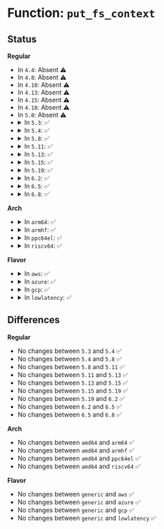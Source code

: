 # Function: <code>put_fs_context</code>

## Status
<b>Regular</b>
<ul>
<li>
In <code>4.4</code>: Absent ⚠️
</li>
<li>
In <code>4.8</code>: Absent ⚠️
</li>
<li>
In <code>4.10</code>: Absent ⚠️
</li>
<li>
In <code>4.13</code>: Absent ⚠️
</li>
<li>
In <code>4.15</code>: Absent ⚠️
</li>
<li>
In <code>4.18</code>: Absent ⚠️
</li>
<li>
In <code>5.0</code>: Absent ⚠️
</li>
<li>
<details>
<summary>In <code>5.3</code>: ✅</summary>

```c
void put_fs_context(struct fs_context *fc);
```

**Collision:** Unique Global

**Inline:** No

**Transformation:** False

**Instances:**

```
In fs/fs_context.c (ffffffff8130a4b0)
Location: fs/fs_context.c:491
Inline: False
Direct callers:
  - fs/super.c:mount_single
  - fs/super.c:do_emergency_remount_callback
  - fs/namespace.c:do_mount
  - fs/namespace.c:do_mount
  - fs/namespace.c:ksys_umount
  - fs/fs_context.c:vfs_dup_fs_context
  - fs/fs_context.c:alloc_fs_context
  - fs/fsopen.c:__ia32_sys_fspick
  - fs/fsopen.c:__ia32_sys_fspick
  - fs/fsopen.c:__x64_sys_fspick
  - fs/fsopen.c:__x64_sys_fspick
  - fs/fsopen.c:__ia32_sys_fsopen
  - fs/fsopen.c:__ia32_sys_fsopen
  - fs/fsopen.c:__x64_sys_fsopen
  - fs/fsopen.c:__x64_sys_fsopen
  - fs/fsopen.c:fscontext_release
  - fs/proc/root.c:pid_ns_prepare_proc
  - fs/hugetlbfs/inode.c:init_hugetlbfs_fs
  - ipc/mqueue.c:mq_create_mount
```
**Symbols:**

```
ffffffff8130a4b0-ffffffff8130a5e9: put_fs_context (STB_GLOBAL)
```
</details>
</li>
<li>
<details>
<summary>In <code>5.4</code>: ✅</summary>

```c
void put_fs_context(struct fs_context *fc);
```

**Collision:** Unique Global

**Inline:** No

**Transformation:** False

**Instances:**

```
In fs/fs_context.c (ffffffff8131d480)
Location: fs/fs_context.c:489
Inline: False
Direct callers:
  - fs/super.c:mount_single
  - fs/super.c:do_emergency_remount_callback
  - fs/namespace.c:do_mount
  - fs/namespace.c:do_mount
  - fs/namespace.c:ksys_umount
  - fs/fs_context.c:vfs_dup_fs_context
  - fs/fs_context.c:alloc_fs_context
  - fs/fsopen.c:__ia32_sys_fspick
  - fs/fsopen.c:__ia32_sys_fspick
  - fs/fsopen.c:__x64_sys_fspick
  - fs/fsopen.c:__x64_sys_fspick
  - fs/fsopen.c:__ia32_sys_fsopen
  - fs/fsopen.c:__ia32_sys_fsopen
  - fs/fsopen.c:__x64_sys_fsopen
  - fs/fsopen.c:__x64_sys_fsopen
  - fs/fsopen.c:fscontext_release
  - fs/proc/root.c:pid_ns_prepare_proc
  - fs/hugetlbfs/inode.c:mount_one_hugetlbfs
  - ipc/mqueue.c:mq_create_mount
```
**Symbols:**

```
ffffffff8131d480-ffffffff8131d5a8: put_fs_context (STB_GLOBAL)
```
</details>
</li>
<li>
<details>
<summary>In <code>5.8</code>: ✅</summary>

```c
void put_fs_context(struct fs_context *fc);
```

**Collision:** Unique Global

**Inline:** No

**Transformation:** False

**Instances:**

```
In fs/fs_context.c (ffffffff813574f0)
Location: fs/fs_context.c:434
Inline: False
Direct callers:
  - fs/super.c:mount_single
  - fs/super.c:do_emergency_remount_callback
  - fs/namespace.c:do_new_mount
  - fs/namespace.c:do_umount
  - fs/fs_context.c:vfs_dup_fs_context
  - fs/fs_context.c:alloc_fs_context
  - fs/fsopen.c:__do_sys_fspick
  - fs/fsopen.c:__do_sys_fspick
  - fs/fsopen.c:__ia32_sys_fsopen
  - fs/fsopen.c:__ia32_sys_fsopen
  - fs/fsopen.c:__x64_sys_fsopen
  - fs/fsopen.c:__x64_sys_fsopen
  - fs/fsopen.c:fscontext_release
  - fs/hugetlbfs/inode.c:mount_one_hugetlbfs
  - ipc/mqueue.c:mq_init_ns
```
**Symbols:**

```
ffffffff813574f0-ffffffff81357654: put_fs_context (STB_GLOBAL)
```
</details>
</li>
<li>
<details>
<summary>In <code>5.11</code>: ✅</summary>

```c
void put_fs_context(struct fs_context *fc);
```

**Collision:** Unique Global

**Inline:** No

**Transformation:** False

**Instances:**

```
In fs/fs_context.c (ffffffff81363ea0)
Location: fs/fs_context.c:434
Inline: False
Direct callers:
  - fs/super.c:mount_single
  - fs/super.c:do_emergency_remount_callback
  - fs/namespace.c:do_new_mount
  - fs/namespace.c:do_umount
  - fs/fs_context.c:vfs_dup_fs_context
  - fs/fs_context.c:alloc_fs_context
  - fs/fsopen.c:__do_sys_fspick
  - fs/fsopen.c:__do_sys_fspick
  - fs/fsopen.c:__ia32_sys_fsopen
  - fs/fsopen.c:__ia32_sys_fsopen
  - fs/fsopen.c:__x64_sys_fsopen
  - fs/fsopen.c:__x64_sys_fsopen
  - fs/fsopen.c:fscontext_release
  - fs/hugetlbfs/inode.c:mount_one_hugetlbfs
  - fs/fuse/dir.c:fuse_dentry_automount
  - fs/fuse/dir.c:fuse_dentry_automount
  - ipc/mqueue.c:mq_init_ns
```
**Symbols:**

```
ffffffff81363ea0-ffffffff8136403f: put_fs_context (STB_GLOBAL)
```
</details>
</li>
<li>
<details>
<summary>In <code>5.13</code>: ✅</summary>

```c
void put_fs_context(struct fs_context *fc);
```

**Collision:** Unique Global

**Inline:** No

**Transformation:** False

**Instances:**

```
In fs/fs_context.c (ffffffff8136a920)
Location: fs/fs_context.c:434
Inline: False
Direct callers:
  - fs/super.c:mount_single
  - fs/super.c:do_emergency_remount_callback
  - fs/namespace.c:path_mount
  - fs/namespace.c:do_new_mount
  - fs/namespace.c:do_umount
  - fs/fs_context.c:vfs_dup_fs_context
  - fs/fs_context.c:alloc_fs_context
  - fs/fsopen.c:__do_sys_fspick
  - fs/fsopen.c:__do_sys_fspick
  - fs/fsopen.c:__ia32_sys_fsopen
  - fs/fsopen.c:__ia32_sys_fsopen
  - fs/fsopen.c:__x64_sys_fsopen
  - fs/fsopen.c:__x64_sys_fsopen
  - fs/fsopen.c:fscontext_release
  - fs/hugetlbfs/inode.c:mount_one_hugetlbfs
  - fs/fuse/dir.c:fuse_dentry_automount
  - fs/fuse/dir.c:fuse_dentry_automount
  - ipc/mqueue.c:mq_init_ns
```
**Symbols:**

```
ffffffff8136a920-ffffffff8136aabf: put_fs_context (STB_GLOBAL)
```
</details>
</li>
<li>
<details>
<summary>In <code>5.15</code>: ✅</summary>

```c
void put_fs_context(struct fs_context *fc);
```

**Collision:** Unique Global

**Inline:** No

**Transformation:** False

**Instances:**

```
In fs/fs_context.c (ffffffff813b95e0)
Location: fs/fs_context.c:457
Inline: False
Direct callers:
  - fs/super.c:mount_single
  - fs/super.c:do_emergency_remount_callback
  - fs/namespace.c:path_mount
  - fs/namespace.c:do_new_mount
  - fs/namespace.c:do_umount
  - fs/fs_context.c:vfs_dup_fs_context
  - fs/fs_context.c:alloc_fs_context
  - fs/fsopen.c:__do_sys_fspick
  - fs/fsopen.c:__do_sys_fspick
  - fs/fsopen.c:__ia32_sys_fsopen
  - fs/fsopen.c:__ia32_sys_fsopen
  - fs/fsopen.c:__x64_sys_fsopen
  - fs/fsopen.c:__x64_sys_fsopen
  - fs/fsopen.c:fscontext_release
  - fs/hugetlbfs/inode.c:mount_one_hugetlbfs
  - fs/fuse/dir.c:fuse_dentry_automount
  - ipc/mqueue.c:mq_init_ns
```
**Symbols:**

```
ffffffff813b95e0-ffffffff813b977f: put_fs_context (STB_GLOBAL)
```
</details>
</li>
<li>
<details>
<summary>In <code>5.19</code>: ✅</summary>

```c
void put_fs_context(struct fs_context *fc);
```

**Collision:** Unique Global

**Inline:** No

**Transformation:** False

**Instances:**

```
In fs/fs_context.c (ffffffff8143f040)
Location: fs/fs_context.c:457
Inline: False
Direct callers:
  - fs/super.c:mount_single
  - fs/super.c:mount_single
  - fs/super.c:do_emergency_remount_callback
  - fs/namespace.c:path_mount
  - fs/namespace.c:do_new_mount
  - fs/namespace.c:do_umount
  - fs/fs_context.c:vfs_dup_fs_context
  - fs/fs_context.c:alloc_fs_context
  - fs/fsopen.c:__ia32_sys_fspick
  - fs/fsopen.c:__ia32_sys_fspick
  - fs/fsopen.c:__x64_sys_fspick
  - fs/fsopen.c:__x64_sys_fspick
  - fs/fsopen.c:__ia32_sys_fsopen
  - fs/fsopen.c:__ia32_sys_fsopen
  - fs/fsopen.c:__x64_sys_fsopen
  - fs/fsopen.c:__x64_sys_fsopen
  - fs/fsopen.c:fscontext_release
  - fs/hugetlbfs/inode.c:mount_one_hugetlbfs
  - fs/fuse/dir.c:fuse_dentry_automount
  - ipc/mqueue.c:mq_init_ns
```
**Symbols:**

```
ffffffff8143f040-ffffffff8143f1e1: put_fs_context (STB_GLOBAL)
```
</details>
</li>
<li>
<details>
<summary>In <code>6.2</code>: ✅</summary>

```c
void put_fs_context(struct fs_context *fc);
```

**Collision:** Unique Global

**Inline:** No

**Transformation:** False

**Instances:**

```
In fs/fs_context.c (ffffffff814cdcc0)
Location: fs/fs_context.c:457
Inline: False
Direct callers:
  - fs/super.c:mount_single
  - fs/super.c:mount_single
  - fs/super.c:do_emergency_remount_callback
  - fs/namespace.c:path_mount
  - fs/namespace.c:do_new_mount
  - fs/namespace.c:do_umount
  - fs/fs_context.c:alloc_fs_context
  - fs/fsopen.c:__ia32_sys_fspick
  - fs/fsopen.c:__ia32_sys_fspick
  - fs/fsopen.c:__x64_sys_fspick
  - fs/fsopen.c:__x64_sys_fspick
  - fs/fsopen.c:__ia32_sys_fsopen
  - fs/fsopen.c:__ia32_sys_fsopen
  - fs/fsopen.c:__x64_sys_fsopen
  - fs/fsopen.c:__x64_sys_fsopen
  - fs/fsopen.c:fscontext_release
  - fs/hugetlbfs/inode.c:mount_one_hugetlbfs
  - fs/fuse/dir.c:fuse_dentry_automount
  - ipc/mqueue.c:mq_init_ns
```
**Symbols:**

```
ffffffff814cdcc0-ffffffff814cde61: put_fs_context (STB_GLOBAL)
```
</details>
</li>
<li>
<details>
<summary>In <code>6.5</code>: ✅</summary>

```c
void put_fs_context(struct fs_context *fc);
```

**Collision:** Unique Global

**Inline:** No

**Transformation:** False

**Instances:**

```
In fs/fs_context.c (ffffffff81503eb0)
Location: fs/fs_context.c:478
Inline: False
Direct callers:
  - fs/super.c:mount_single
  - fs/super.c:mount_single
  - fs/super.c:do_emergency_remount_callback
  - fs/namespace.c:path_mount
  - fs/namespace.c:do_new_mount
  - fs/namespace.c:do_umount
  - fs/fs_context.c:fs_context_for_submount
  - fs/fs_context.c:alloc_fs_context
  - fs/fsopen.c:__ia32_sys_fspick
  - fs/fsopen.c:__ia32_sys_fspick
  - fs/fsopen.c:__x64_sys_fspick
  - fs/fsopen.c:__x64_sys_fspick
  - fs/fsopen.c:__ia32_sys_fsopen
  - fs/fsopen.c:__ia32_sys_fsopen
  - fs/fsopen.c:__x64_sys_fsopen
  - fs/fsopen.c:__x64_sys_fsopen
  - fs/fsopen.c:fscontext_release
  - fs/hugetlbfs/inode.c:mount_one_hugetlbfs
  - fs/fuse/dir.c:fuse_dentry_automount
  - ipc/mqueue.c:mq_init_ns
```
**Symbols:**

```
ffffffff81503eb0-ffffffff81504068: put_fs_context (STB_GLOBAL)
```
</details>
</li>
<li>
<details>
<summary>In <code>6.8</code>: ✅</summary>

```c
void put_fs_context(struct fs_context *fc);
```

**Collision:** Unique Global

**Inline:** No

**Transformation:** False

**Instances:**

```
In fs/fs_context.c (ffffffff81538b70)
Location: fs/fs_context.c:508
Inline: False
Direct callers:
  - fs/super.c:mount_single
  - fs/super.c:mount_single
  - fs/namespace.c:path_mount
  - fs/namespace.c:do_new_mount
  - fs/namespace.c:do_umount
  - fs/fs_context.c:fs_context_for_submount
  - fs/fs_context.c:alloc_fs_context
  - fs/fsopen.c:__ia32_sys_fspick
  - fs/fsopen.c:__ia32_sys_fspick
  - fs/fsopen.c:__x64_sys_fspick
  - fs/fsopen.c:__x64_sys_fspick
  - fs/fsopen.c:__ia32_sys_fsopen
  - fs/fsopen.c:__x64_sys_fsopen
  - fs/fsopen.c:fscontext_release
  - fs/hugetlbfs/inode.c:mount_one_hugetlbfs
  - fs/fuse/dir.c:fuse_dentry_automount
  - ipc/mqueue.c:mq_init_ns
```
**Symbols:**

```
ffffffff81538b70-ffffffff81538d2a: put_fs_context (STB_GLOBAL)
```
</details>
</li>
</ul>
<b>Arch</b>
<ul>
<li>
<details>
<summary>In <code>arm64</code>: ✅</summary>

```c
void put_fs_context(struct fs_context *fc);
```

**Collision:** Unique Global

**Inline:** No

**Transformation:** False

**Instances:**

```
In fs/fs_context.c (ffff8000103d5860)
Location: fs/fs_context.c:489
Inline: False
Direct callers:
  - fs/super.c:mount_single
  - fs/super.c:do_emergency_remount_callback
  - fs/namespace.c:do_mount
  - fs/namespace.c:do_mount
  - fs/namespace.c:ksys_umount
  - fs/fs_context.c:vfs_dup_fs_context
  - fs/fs_context.c:alloc_fs_context
  - fs/fsopen.c:__arm64_sys_fspick
  - fs/fsopen.c:__arm64_sys_fspick
  - fs/fsopen.c:__arm64_sys_fsopen
  - fs/fsopen.c:__arm64_sys_fsopen
  - fs/fsopen.c:fscontext_release
  - fs/proc/root.c:pid_ns_prepare_proc
  - fs/hugetlbfs/inode.c:mount_one_hugetlbfs
  - ipc/mqueue.c:mq_create_mount
```
**Symbols:**

```
ffff8000103d5860-ffff8000103d59ec: put_fs_context (STB_GLOBAL)
```
</details>
</li>
<li>
<details>
<summary>In <code>armhf</code>: ✅</summary>

```c
void put_fs_context(struct fs_context *fc);
```

**Collision:** Unique Global

**Inline:** No

**Transformation:** False

**Instances:**

```
In fs/fs_context.c (c05aef78)
Location: fs/fs_context.c:489
Inline: False
Direct callers:
  - fs/super.c:mount_single
  - fs/super.c:do_emergency_remount_callback
  - fs/namespace.c:do_mount
  - fs/namespace.c:do_mount
  - fs/namespace.c:do_umount
  - fs/fs_context.c:vfs_dup_fs_context
  - fs/fs_context.c:alloc_fs_context
  - fs/fsopen.c:__se_sys_fspick
  - fs/fsopen.c:__se_sys_fspick
  - fs/fsopen.c:__se_sys_fsopen
  - fs/fsopen.c:fscontext_release
  - fs/proc/root.c:pid_ns_prepare_proc
  - ipc/mqueue.c:mq_create_mount
```
**Symbols:**

```
c05aef78-c05af108: put_fs_context (STB_GLOBAL)
```
</details>
</li>
<li>
<details>
<summary>In <code>ppc64el</code>: ✅</summary>

```c
void put_fs_context(struct fs_context *fc);
```

**Collision:** Unique Global

**Inline:** No

**Transformation:** False

**Instances:**

```
In fs/fs_context.c (c0000000004d8050)
Location: fs/fs_context.c:489
Inline: False
Direct callers:
  - fs/super.c:mount_single
  - fs/super.c:do_emergency_remount_callback
  - fs/namespace.c:do_mount
  - fs/namespace.c:do_mount
  - fs/namespace.c:ksys_umount
  - fs/fs_context.c:vfs_dup_fs_context
  - fs/fs_context.c:alloc_fs_context
  - fs/fsopen.c:__se_sys_fspick
  - fs/fsopen.c:__se_sys_fspick
  - fs/fsopen.c:__se_sys_fsopen
  - fs/fsopen.c:fscontext_release
  - fs/proc/root.c:pid_ns_prepare_proc
  - fs/hugetlbfs/inode.c:mount_one_hugetlbfs
  - ipc/mqueue.c:mq_create_mount
```
**Symbols:**

```
c0000000004d8050-c0000000004d827c: put_fs_context (STB_GLOBAL)
```
</details>
</li>
<li>
<details>
<summary>In <code>riscv64</code>: ✅</summary>

```c
void put_fs_context(struct fs_context *fc);
```

**Collision:** Unique Global

**Inline:** No

**Transformation:** False

**Instances:**

```
In fs/fs_context.c (ffffffe00028f34e)
Location: fs/fs_context.c:489
Inline: False
Direct callers:
  - fs/super.c:mount_single
  - fs/super.c:do_emergency_remount_callback
  - fs/namespace.c:do_mount
  - fs/namespace.c:do_mount
  - fs/namespace.c:ksys_umount
  - fs/fs_context.c:alloc_fs_context
  - fs/fsopen.c:__se_sys_fspick
  - fs/fsopen.c:__se_sys_fspick
  - fs/fsopen.c:__se_sys_fsopen
  - fs/fsopen.c:fscontext_release
  - fs/proc/root.c:pid_ns_prepare_proc
  - fs/hugetlbfs/inode.c:mount_one_hugetlbfs
  - ipc/mqueue.c:mq_create_mount
```
**Symbols:**

```
ffffffe00028f34e-ffffffe00028f48e: put_fs_context (STB_GLOBAL)
```
</details>
</li>
</ul>
<b>Flavor</b>
<ul>
<li>
<details>
<summary>In <code>aws</code>: ✅</summary>

```c
void put_fs_context(struct fs_context *fc);
```

**Collision:** Unique Global

**Inline:** No

**Transformation:** False

**Instances:**

```
In fs/fs_context.c (ffffffff81315a60)
Location: fs/fs_context.c:489
Inline: False
Direct callers:
  - fs/super.c:mount_single
  - fs/super.c:do_emergency_remount_callback
  - fs/namespace.c:do_mount
  - fs/namespace.c:do_mount
  - fs/namespace.c:ksys_umount
  - fs/fs_context.c:vfs_dup_fs_context
  - fs/fs_context.c:alloc_fs_context
  - fs/fsopen.c:__ia32_sys_fspick
  - fs/fsopen.c:__ia32_sys_fspick
  - fs/fsopen.c:__x64_sys_fspick
  - fs/fsopen.c:__x64_sys_fspick
  - fs/fsopen.c:__ia32_sys_fsopen
  - fs/fsopen.c:__ia32_sys_fsopen
  - fs/fsopen.c:__x64_sys_fsopen
  - fs/fsopen.c:__x64_sys_fsopen
  - fs/fsopen.c:fscontext_release
  - fs/proc/root.c:pid_ns_prepare_proc
  - fs/hugetlbfs/inode.c:mount_one_hugetlbfs
  - ipc/mqueue.c:mq_create_mount
```
**Symbols:**

```
ffffffff81315a60-ffffffff81315b88: put_fs_context (STB_GLOBAL)
```
</details>
</li>
<li>
<details>
<summary>In <code>azure</code>: ✅</summary>

```c
void put_fs_context(struct fs_context *fc);
```

**Collision:** Unique Global

**Inline:** No

**Transformation:** False

**Instances:**

```
In fs/fs_context.c (ffffffff81306650)
Location: fs/fs_context.c:489
Inline: False
Direct callers:
  - fs/super.c:mount_single
  - fs/super.c:do_emergency_remount_callback
  - fs/namespace.c:do_mount
  - fs/namespace.c:do_mount
  - fs/namespace.c:ksys_umount
  - fs/fs_context.c:vfs_dup_fs_context
  - fs/fs_context.c:alloc_fs_context
  - fs/fsopen.c:__ia32_sys_fspick
  - fs/fsopen.c:__ia32_sys_fspick
  - fs/fsopen.c:__x64_sys_fspick
  - fs/fsopen.c:__x64_sys_fspick
  - fs/fsopen.c:__ia32_sys_fsopen
  - fs/fsopen.c:__ia32_sys_fsopen
  - fs/fsopen.c:__x64_sys_fsopen
  - fs/fsopen.c:__x64_sys_fsopen
  - fs/fsopen.c:fscontext_release
  - fs/proc/root.c:pid_ns_prepare_proc
  - fs/hugetlbfs/inode.c:mount_one_hugetlbfs
  - ipc/mqueue.c:mq_create_mount
```
**Symbols:**

```
ffffffff81306650-ffffffff81306778: put_fs_context (STB_GLOBAL)
```
</details>
</li>
<li>
<details>
<summary>In <code>gcp</code>: ✅</summary>

```c
void put_fs_context(struct fs_context *fc);
```

**Collision:** Unique Global

**Inline:** No

**Transformation:** False

**Instances:**

```
In fs/fs_context.c (ffffffff81313850)
Location: fs/fs_context.c:489
Inline: False
Direct callers:
  - fs/super.c:mount_single
  - fs/super.c:do_emergency_remount_callback
  - fs/namespace.c:do_mount
  - fs/namespace.c:do_mount
  - fs/namespace.c:ksys_umount
  - fs/fs_context.c:vfs_dup_fs_context
  - fs/fs_context.c:alloc_fs_context
  - fs/fsopen.c:__ia32_sys_fspick
  - fs/fsopen.c:__ia32_sys_fspick
  - fs/fsopen.c:__x64_sys_fspick
  - fs/fsopen.c:__x64_sys_fspick
  - fs/fsopen.c:__ia32_sys_fsopen
  - fs/fsopen.c:__ia32_sys_fsopen
  - fs/fsopen.c:__x64_sys_fsopen
  - fs/fsopen.c:__x64_sys_fsopen
  - fs/fsopen.c:fscontext_release
  - fs/proc/root.c:pid_ns_prepare_proc
  - fs/hugetlbfs/inode.c:mount_one_hugetlbfs
  - ipc/mqueue.c:mq_create_mount
```
**Symbols:**

```
ffffffff81313850-ffffffff81313978: put_fs_context (STB_GLOBAL)
```
</details>
</li>
<li>
<details>
<summary>In <code>lowlatency</code>: ✅</summary>

```c
void put_fs_context(struct fs_context *fc);
```

**Collision:** Unique Global

**Inline:** No

**Transformation:** False

**Instances:**

```
In fs/fs_context.c (ffffffff813250a0)
Location: fs/fs_context.c:489
Inline: False
Direct callers:
  - fs/super.c:mount_single
  - fs/super.c:do_emergency_remount_callback
  - fs/namespace.c:do_mount
  - fs/namespace.c:do_mount
  - fs/namespace.c:ksys_umount
  - fs/fs_context.c:vfs_dup_fs_context
  - fs/fs_context.c:alloc_fs_context
  - fs/fsopen.c:__ia32_sys_fspick
  - fs/fsopen.c:__ia32_sys_fspick
  - fs/fsopen.c:__x64_sys_fspick
  - fs/fsopen.c:__x64_sys_fspick
  - fs/fsopen.c:__ia32_sys_fsopen
  - fs/fsopen.c:__ia32_sys_fsopen
  - fs/fsopen.c:__x64_sys_fsopen
  - fs/fsopen.c:__x64_sys_fsopen
  - fs/fsopen.c:fscontext_release
  - fs/proc/root.c:pid_ns_prepare_proc
  - fs/hugetlbfs/inode.c:mount_one_hugetlbfs
  - ipc/mqueue.c:mq_create_mount
```
**Symbols:**

```
ffffffff813250a0-ffffffff813251c8: put_fs_context (STB_GLOBAL)
```
</details>
</li>
</ul>

## Differences
<b>Regular</b>
<ul>
<li>
No changes between <code>5.3</code> and <code>5.4</code> ✅
</li>
<li>
No changes between <code>5.4</code> and <code>5.8</code> ✅
</li>
<li>
No changes between <code>5.8</code> and <code>5.11</code> ✅
</li>
<li>
No changes between <code>5.11</code> and <code>5.13</code> ✅
</li>
<li>
No changes between <code>5.13</code> and <code>5.15</code> ✅
</li>
<li>
No changes between <code>5.15</code> and <code>5.19</code> ✅
</li>
<li>
No changes between <code>5.19</code> and <code>6.2</code> ✅
</li>
<li>
No changes between <code>6.2</code> and <code>6.5</code> ✅
</li>
<li>
No changes between <code>6.5</code> and <code>6.8</code> ✅
</li>
</ul>
<b>Arch</b>
<ul>
<li>
No changes between <code>amd64</code> and <code>arm64</code> ✅
</li>
<li>
No changes between <code>amd64</code> and <code>armhf</code> ✅
</li>
<li>
No changes between <code>amd64</code> and <code>ppc64el</code> ✅
</li>
<li>
No changes between <code>amd64</code> and <code>riscv64</code> ✅
</li>
</ul>
<b>Flavor</b>
<ul>
<li>
No changes between <code>generic</code> and <code>aws</code> ✅
</li>
<li>
No changes between <code>generic</code> and <code>azure</code> ✅
</li>
<li>
No changes between <code>generic</code> and <code>gcp</code> ✅
</li>
<li>
No changes between <code>generic</code> and <code>lowlatency</code> ✅
</li>
</ul>
